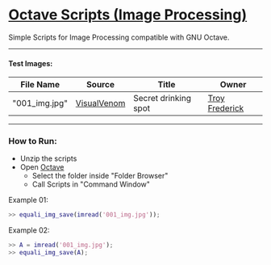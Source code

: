 # [Octave Scripts (Image Processing)](https://github.com/GabriOliv/octave-image-processing-general)

Simple Scripts for Image Processing compatible with GNU Octave.

---

#### Test Images:

| File Name | Source | Title | Owner| 
| ------ | ------ | ------ | ------ |
| "001_img.jpg" | [VisualVenom](https://visual-venom.tumblr.com/post/87744938514/secret-drinking-spot) | Secret drinking spot | [Troy Frederick](https://www.flickr.com/people/130811727@N04/) |

---

### How to Run:

* Unzip the scripts
* Open [Octave](https://www.gnu.org/software/octave/index)
  * Select the folder inside "Folder Browser"
  * Call Scripts in "Command Window"

Example 01:
```matlab
>> equali_img_save(imread('001_img.jpg'));
```
Example 02:
```matlab
>> A = imread('001_img.jpg');
>> equali_img_save(A);
```
